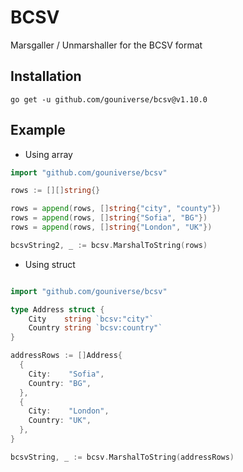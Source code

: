 # BCSV

Marsgaller / Unmarshaller for the BCSV format

## Installation

```ssh
go get -u github.com/gouniverse/bcsv@v1.10.0
```

## Example

- Using array

```go
import "github.com/gouniverse/bcsv"

rows := [][]string{}

rows = append(rows, []string{"city", "county"})
rows = append(rows, []string{"Sofia", "BG"})
rows = append(rows, []string{"London", "UK"})

bcsvString2, _ := bcsv.MarshalToString(rows)

```

- Using struct

```go

import "github.com/gouniverse/bcsv"

type Address struct {
	City    string `bcsv:"city"`
	Country string `bcsv:country"`
}

addressRows := []Address{
  {
    City:    "Sofia",
    Country: "BG",
  },
  {
    City:    "London",
    Country: "UK",
  },
}

bcsvString, _ := bcsv.MarshalToString(addressRows)
```
